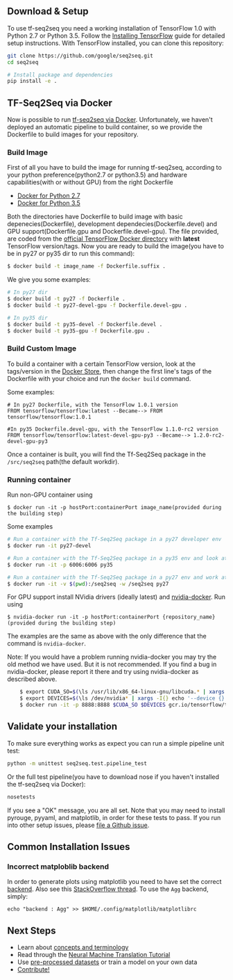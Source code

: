 ## Download & Setup

To use tf-seq2seq you need a working installation of TensorFlow 1.0 with
Python 2.7 or Python 3.5. Follow the [Installing TensorFlow](https://www.tensorflow.org/install/) guide for detailed setup instructions. With TensorFlow installed, you can clone this repository:

```bash
git clone https://github.com/google/seq2seq.git
cd seq2seq

# Install package and dependencies
pip install -e .
```

## TF-Seq2Seq via Docker

Now is possible to run [tf-seq2seq via Docker](https://github.com/google/seq2seq/seq2seq/tools/docker). Unfortunately, we haven't deployed an automatic pipeline to build container, so we provide the Dockerfile to build images for your repository.

### Build Image
First of all you have to build the image for running tf-seq2seq, according to your python preference(python2.7 or python3.5) and hardware capabilities(with or without GPU) from the right Dockerfile

* [Docker for Python 2.7](https://github.com/google/seq2seq/seq2seq/tools/docker/py27)
* [Docker for Python 3.5](https://github.com/google/seq2seq/seq2seq/tools/docker/py35)

Both the directories have Dockerfile to build image with basic depenecies(Dockerfile), development dependecies(Dockerfile.devel) and GPU support(Dockerfile.gpu and Dockerfile.devel-gpu). The file provided, are coded from the [official TensorFlow Docker directory](https://github.com/tensorflow/tensorflow/blob/master/tensorflow/tools/docker/README.md) with **latest** TensorFlow version/tags.
Now you are ready to build the image(you have to be in py27 or py35 dir to run this command):

```bash
$ docker build -t image_name -f Dockerfile.suffix .
```

We give you some examples:
```bash
# In py27 dir
$ docker build -t py27 -f Dockerfile .
$ docker build -t py27-devel-gpu -f Dockerfile.devel-gpu .

# In py35 dir
$ docker build -t py35-devel -f Dockerfile.devel .
$ docker build -t py35-gpu -f Dockerfile.gpu .
```

### Build Custom Image
To build a container with a certain TensorFlow version, look at the tags/version in the [Docker Store](https://store.docker.com/community/images/tensorflow/tensorflow/tags), then change the first line's tags of the Dockerfile with your choice and run the `docker build` command.

Some examples:
```
# In py27 Dockerfile, with the TensorFlow 1.0.1 version
FROM tensorflow/tensorflow:latest --Became--> FROM tensorflow/tensorflow:1.0.1

#In py35 Dockerfile.devel-gpu, with the TensorFlow 1.1.0-rc2 version
FROM tensorflow/tensorflow:latest-devel-gpu-py3 --Became-->	1.2.0-rc2-devel-gpu-py3
```

Once a container is built, you will find the Tf-Seq2Seq package in the `/src/seq2seq` path(the default workdir).

### Running container

Run non-GPU container using

    $ docker run -it -p hostPort:containerPort image_name(provided during the building step)

Some examples
```bash
# Run a container with the Tf-Seq2Seq package in a py27 developer env
$ docker run -it py27-devel

# Run a container with the Tf-Seq2Seq package in a py35 env and look at the result with TensorBoard
$ docker run -it -p 6006:6006 py35

# Run a container with the Tf-Seq2Seq package in a py27 env and work at a Tf-seq2seq package cloned in the Host through the container
$ docker run -it -v $(pwd):/seq2seq -w /seq2seq py27
```

For GPU support install NVidia drivers (ideally latest) and
[nvidia-docker](https://github.com/NVIDIA/nvidia-docker). Run using

    $ nvidia-docker run -it -p hostPort:containerPort {repository_name}(provided during the building step)

The examples are the same as above with the only difference that the command is `nvidia-docker`.

Note: If you would have a problem running nvidia-docker you may try the old method
we have used. But it is not recommended. If you find a bug in nvidia-docker, please report
it there and try using nvidia-docker as described above.

```bash
    $ export CUDA_SO=$(\ls /usr/lib/x86_64-linux-gnu/libcuda.* | xargs -I{} echo '-v {}:{}')
    $ export DEVICES=$(\ls /dev/nvidia* | xargs -I{} echo '--device {}:{}')
    $ docker run -it -p 8888:8888 $CUDA_SO $DEVICES gcr.io/tensorflow/tensorflow:latest-gpu
```

## Validate your installation

To make sure everything works as expect you can run a simple pipeline unit test:

```bash
python -m unittest seq2seq.test.pipeline_test
```

Or the full test pipeline(you have to download nose if you haven't installed the tf-seq2seq via Docker):
```bash
nosetests
```

If you see a "OK" message, you are all set. Note that you may need to install pyrouge, pyyaml, and matplotlib, in order for these tests to pass. If you run into other setup issues,
please [file a Github issue](https://github.com/google/seq2seq/issues).

## Common Installation Issues

### Incorrect matploblib backend

In order to generate plots using matplotlib you need to have set the correct [backend](http://matplotlib.org/faq/usage_faq.html#what-is-a-backend). Also see this [StackOverflow thread](http://stackoverflow.com/questions/4930524/how-can-i-set-the-backend-in-matplotlib-in-python). To use the `Agg` backend, simply:

```
echo "backend : Agg" >> $HOME/.config/matplotlib/matplotlibrc
```

## Next Steps

- Learn about [concepts and terminology](concepts.md)
- Read through the [Neural Machine Translation Tutorial](nmt.md)
- Use [pre-processed datasets](data.md) or train a model on your own data
- [Contribute!](contributing.md)
